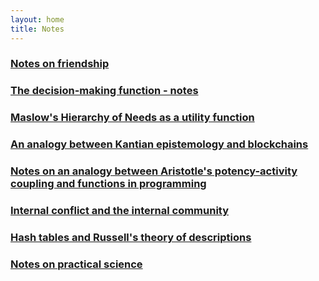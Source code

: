 ```yaml
---
layout: home
title: Notes
---
```


### [Notes on friendship](/notes/notes-on-friendship)

### [The decision-making function - notes](/notes/decision-making-function-notes)

### [Maslow's Hierarchy of Needs as a utility function](/notes/maslows-hierarchy-of-needs-as-a-utility-function)

### [An analogy between Kantian epistemology and blockchains](/notes/an-analogy-between-kant-and-blockchains)

### [Notes on an analogy between Aristotle's potency-activity coupling and functions in programming](/notes/notes-on-the-analogy-between-a-potency-activity-and-a-function)

### [Internal conflict and the internal community](/notes/internal-conflict-and-the-internal-community)

### [Hash tables and Russell's theory of descriptions](/notes/hash-tables-and-russells-theory-of-descriptions)

### [Notes on practical science](/notes/notes-on-practical-science)
